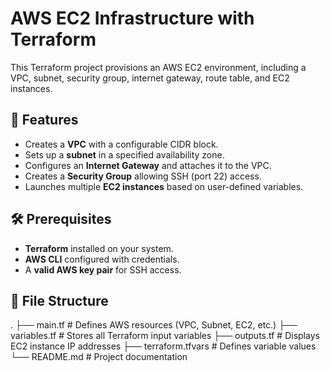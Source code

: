# AWS EC2 Infrastructure with Terraform

This Terraform project provisions an AWS EC2 environment, including a VPC, subnet, security group, internet gateway, route table, and EC2 instances.

## 🚀 Features
- Creates a **VPC** with a configurable CIDR block.
- Sets up a **subnet** in a specified availability zone.
- Configures an **Internet Gateway** and attaches it to the VPC.
- Creates a **Security Group** allowing SSH (port 22) access.
- Launches multiple **EC2 instances** based on user-defined variables.

## 🛠️ Prerequisites
- **Terraform** installed on your system.
- **AWS CLI** configured with credentials.
- A **valid AWS key pair** for SSH access.

## 📂 File Structure
. 
├── main.tf # Defines AWS resources (VPC, Subnet, EC2, etc.) 
├── variables.tf # Stores all Terraform input variables
├── outputs.tf # Displays EC2 instance IP addresses
├── terraform.tfvars # Defines variable values
└── README.md # Project documentation
